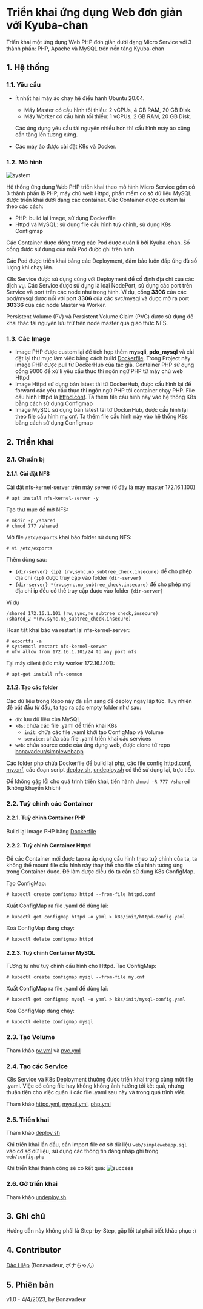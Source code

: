 # Triển khai ứng dụng Web đơn giản với Kyuba-chan
Triển khai một ứng dụng Web PHP đơn giản dưới dạng Micro Service với 3 thành phần: PHP, Apache và MySQL trên nền tảng Kyuba-chan
## **1. Hệ thống**
### **1.1. Yêu cầu**
* Ít nhất hai máy ảo chạy hệ điều hành Ubuntu 20.04.
    * Máy Master có cấu hình tối thiểu: 2 vCPUs, 4 GB RAM, 20 GB Disk.
    * Máy Worker có cấu hình tối thiểu: 1 vCPUs, 2 GB RAM, 20 GB Disk.

    Các ứng dụng yêu cầu tài nguyên nhiều hơn thì cấu hình máy ảo cũng cần tăng lên tương xứng.
* Các máy ảo được cài đặt K8s và Docker.
### **1.2. Mô hình**
![system](/images/system.png)

Hệ thống ứng dụng Web PHP triển khai theo mô hình Micro Service gồm có 3 thành phần là PHP, máy chủ web Httpd, phần mềm cơ sở dữ liệu MySQL được triển khai dưới dạng các container. Các Container được custom lại theo các cách:
* PHP: build lại image, sử dụng Dockerfile
* Httpd và MySQL: sử dụng file cấu hình tuỳ chỉnh, sử dụng K8s Configmap

Các Container được đóng trong các Pod được quản lí bởi Kyuba-chan. Số cổng được sử dụng của mỗi Pod được ghi trên hình

Các Pod được triển khai bằng các Deployment, đảm bảo luôn đáp ứng đủ số lượng khi chạy lên.

K8s Service được sử dụng cùng với Deployment để cố định địa chỉ của các dịch vụ. Các Service được sử dụng là loại NodePort, sử dụng các port trên Service và port trên các node như trong hình. Ví dụ, cổng **3306** của các pod/mysql được nối với port **3306** của các svc/mysql và được mở ra port **30336** của các node Master và Worker.

Persistent Volume (PV) và Persistent Volume Claim (PVC) được sử dụng để khai thác tài nguyên lưu trữ trên node master qua giao thức NFS.
### **1.3. Các Image**
* Image PHP được custom lại để tích hợp thêm **mysqli**, **pdo_mysql** và cài đặt lại thư mục làm việc bằng cách build [Dockerfile](/php/Dockerfile). Trong Project này image PHP được pull từ DockerHub của tác giả. Container PHP sử dụng cổng 9000 để xử lí yêu cầu thực thi ngôn ngữ PHP từ máy chủ web Httpd
* Image Httpd sử dụng bản latest tải từ DockerHub, được cấu hình lại để forward các yêu cầu thực thi ngôn ngữ PHP tới container chạy PHP. File cấu hình Httpd là [httpd.conf](/httpd.conf). Ta thêm file cấu hình này vào hệ thống K8s bằng cách sử dụng Configmap
* Image MySQL sử dụng bản latest tải từ DockerHub, được cấu hình lại theo file cấu hình [my.cnf](/my.cnf). Ta thêm file cấu hình này vào hệ thống K8s bằng cách sử dụng Configmap
## **2. Triển khai**
### **2.1. Chuẩn bị**
#### **2.1.1. Cài đặt NFS**
Cài đặt nfs-kernel-server trên máy server (ở đây là máy master 172.16.1.100)
```console
# apt install nfs-kernel-server -y
```
Tạo thư mục để mở NFS:
```console
# mkdir -p /shared
# chmod 777 /shared
```
Mở file `/etc/exports` khai báo folder sử dụng NFS:
```console
# vi /etc/exports
```
Thêm dòng sau:
* `{dir-server} {ip} (rw,sync,no_subtree_check,insecure)` để cho phép địa chỉ `{ip}` được truy cập vào folder `{dir-server}`
* `{dir-server} *(rw,sync,no_subtree_check,insecure)` để cho phép mọi địa chỉ ip đều có thể truy cập được vào folder `{dir-server}`

Ví dụ
```console
/shared 172.16.1.101 (rw,sync,no_subtree_check,insecure)
/shared_2 *(rw,sync,no_subtree_check,insecure)
```
Hoàn tất khai báo và restart lại nfs-kernel-server:
```console
# exportfs -a
# systemctl restart nfs-kernel-server
# ufw allow from 172.16.1.101/24 to any port nfs
```
Tại máy cilent (tức máy worker 172.16.1.101):
```console
# apt-get install nfs-common
```
#### **2.1.2. Tạo các folder**
Các dữ liệu trong Repo này đã sẵn sàng để deploy ngay lập tức. Tuy nhiên để bắt đầu từ đầu, ta tạo ra các empty folder như sau:
* `db`: lưu dữ liệu của MySQL
* `k8s`: chứa các file .yaml để triển khai K8s
    * `init`: chứa các file .yaml khởi tạo ConfigMap và Volume
    * `service`: chứa các file .yaml triển khai các services
* `web`: chứa source code của ứng dụng web, được clone từ repo [bonavadeur/simplewebapp](https://github.com/bonavadeur/simplewebapp.git)

Các folder php chứa Dockerfile để build lại php, các file config [httpd.conf](httpd.conf), [my.cnf](my.cnf), các đoạn script [deploy.sh](deploy.sh), [undeploy.sh](undeploy.sh) có thể sử dụng lại, trực tiếp.

Để không gặp lỗi cho quá trình triển khai, tiến hành `chmod -R 777 /shared` (không khuyến khích)
### **2.2. Tuỳ chỉnh các Container**
#### **2.2.1. Tuỳ chỉnh Container PHP**
Build lại image PHP bằng [Dockerfile](php/Dockerfile)
#### **2.2.2. Tuỳ chỉnh Container Httpd**
Để các Container mới được tạo ra áp dụng cấu hình theo tuỳ chỉnh của ta, ta không thể mount file cấu hình này thay thế cho file cấu hình tương ứng trong Container được. Để làm được điều đó ta cần sử dụng K8s ConfigMap.

Tạo ConfigMap:
```console
# kubectl create configmap httpd --from-file httpd.conf
```
Xuất ConfigMap ra file .yaml để dùng lại:
```console
# kubectl get configmap httpd -o yaml > k8s/init/httpd-config.yaml
```
Xoá ConfigMap đang chạy:
```console
# kubectl delete configmap httpd
```
#### **2.2.3. Tuỳ chỉnh Container MySQL**
Tương tự như tuỳ chỉnh cấu hình cho Httpd. Tạo ConfigMap:
```console
# kubectl create configmap mysql --from-file my.cnf
```
Xuất ConfigMap ra file .yaml để dùng lại:
```console
# kubectl get configmap mysql -o yaml > k8s/init/mysql-config.yaml
```
Xoá ConfigMap đang chạy:
```console
# kubectl delete configmap mysql
```
### **2.3. Tạo Volume**
Tham khảo [pv.yml](/k8s/init/pv.yml) và [pvc.yml](/k8s/init/pvc.yml)
### **2.4. Tạo các Service**
K8s Service và K8s Deployment thường được triển khai trong cùng một file .yaml. Việc có cùng file hay không không ảnh hưởng tới kết quả, nhưng thuận tiện cho việc quản lí các file .yaml sau này và trong quá trình viết.

Tham khảo [httpd.yml](/k8s/service/httpd.yml), [mysql.yml](/k8s/service/mysql.yml), [php.yml](/k8s/service/php.yml)
### **2.5. Triển khai**
Tham khảo [deploy.sh](deploy.sh)

Khi triển khai lần đầu, cần import file cơ sở dữ liệu `web/simplewebapp.sql` vào cơ sở dữ liệu, sử dụng các thông tin đăng nhập ghi trong `web/config.php`

Khi triển khai thành công sẽ có kết quả:
![success](images/success.png)
### **2.6. Gỡ triển khai**
Tham khảo [undeploy.sh](undeploy.sh)
## **3. Ghi chú**
Hướng dẫn này không phải là Step-by-Step, gặp lỗi tự phải biết khắc phục :)
## **4. Contributor**
[Đào Hiệp](https://facebook.com/bonavadeur) (Bonavadeur, ボナちゃん)
## **5. Phiên bản**
v1.0 - 4/4/2023, by Bonavadeur

